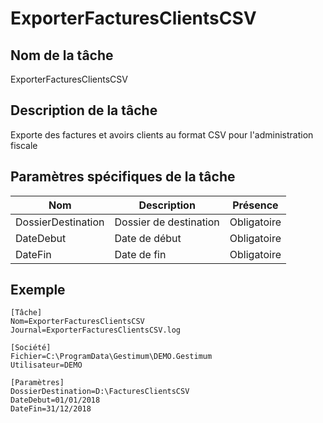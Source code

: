 # ExporterFacturesClientsCSV
## Nom de la tâche


ExporterFacturesClientsCSV


## Description de la tâche


Exporte des factures et avoirs clients au format CSV pour l'administration fiscale


## Paramètres spécifiques de la tâche








| Nom | Description | Présence |
|---|---|---|
| DossierDestination | Dossier de destination | Obligatoire |
| DateDebut | Date de début | Obligatoire |
| DateFin | Date de fin | Obligatoire |


## Exemple

````
[Tâche]
Nom=ExporterFacturesClientsCSV
Journal=ExporterFacturesClientsCSV.log

[Société]
Fichier=C:\ProgramData\Gestimum\DEMO.Gestimum
Utilisateur=DEMO

[Paramètres]
DossierDestination=D:\FacturesClientsCSV
DateDebut=01/01/2018
DateFin=31/12/2018
````

